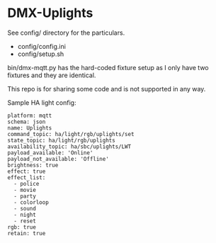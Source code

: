 # DMX-Uplights

See config/ directory for the particulars.

* config/config.ini
* config/setup.sh

bin/dmx-mqtt.py has the hard-coded fixture setup as I only have two fixtures and they are identical.

This repo is for sharing some code and is not supported in any way.

Sample HA light config:

    platform: mqtt
    schema: json
    name: Uplights
    command_topic: ha/light/rgb/uplights/set
    state_topic: ha/light/rgb/uplights
    availability_topic: ha/sbc/uplights/LWT
    payload_available: 'Online'
    payload_not_available: 'Offline'
    brightness: true
    effect: true
    effect_list:
      - police
      - movie
      - party
      - colorloop
      - sound
      - night
      - reset
    rgb: true
    retain: true
